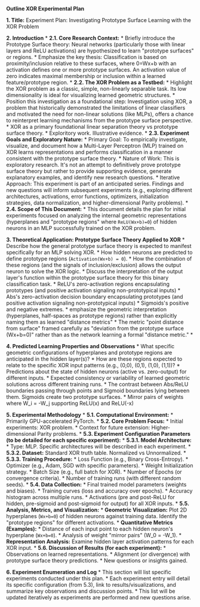 **Outline XOR Experimental Plan**

**1. Title:** Experiment Plan: Investigating Prototype Surface Learning with the XOR Problem

**2. Introduction**
    * **2.1. Core Research Context:**
        * Briefly introduce the Prototype Surface theory: Neural networks (particularly those with linear layers and ReLU activations) are hypothesized to learn "prototype surfaces" or regions.
        * Emphasize the key thesis: Classification is based on proximity/inclusion relative to these surfaces, where 0=Wx+b with an activation defines one or more prototype surfaces. An activation value of zero indicates maximal membership or inclusion within a learned feature/prototype region.
    * **2.2. The XOR Problem as a Testbed:**
        * Highlight the XOR problem as a classic, simple, non-linearly separable task. Its low dimensionality is ideal for visualizing learned geometric structures.
        * Position this investigation as a foundational step: Investigation using XOR, a problem that historically demonstrated the limitations of linear classifiers and motivated the need for non-linear solutions (like MLPs), offers a chance to reinterpret learning mechanisms from the prototype surface perspective.
        * XOR as a primary foundational linear separation theory vs prototype surface theory.
        * Exploritory work. Illustrative evidence.
    * **2.3. Experiment Goals and Exploratory Nature:**
        * Primary Goal: To empirically investigate, visualize, and document how a Multi-Layer Perceptron (MLP) trained on XOR learns representations and performs classification in a manner consistent with the prototype surface theory.
        * Nature of Work: This is exploratory research. It's not an attempt to definitively prove prototype surface theory but rather to provide supporting evidence, generate explanatory examples, and identify new research questions.
        * Iterative Approach: This experiment is part of an anticipated series. Findings and new questions will inform subsequent experiments (e.g., exploring different architectures, activations, error functions, optimizers, initialization strategies, data normalization, and higher-dimensional Parity problems).
    * **2.4. Scope of This Document:**
        * This document details the plan for initial experiments focused on analyzing the internal geometric representations (hyperplanes and "prototype regions" where `ReLU(Wx+b)=0`) of hidden neurons in an MLP successfully trained on the XOR problem.

**3. Theoretical Application: Prototype Surface Theory Applied to XOR**
    * Describe how the general prototype surface theory is expected to manifest specifically for an MLP solving XOR.
    * How hidden neurons are predicted to define prototype regions (`Activation(Wx+b) = 0`).
    * How the combination of these regions (and the signals of inclusion/exclusion) allows the output neuron to solve the XOR logic.
    * Discuss the interpretation of the output layer's function within the prototype surface theory for this binary classification task.
    * ReLU's zero-activation regions encapsulating prototypes (and positive activation signaling non-prototypical inputs) 
    * Abs's zero-activation decision boundary encapsulating prototypes (and positive activation signaling non-prototypical inputs) 
    * Sigmoids's positive and negative extremes.
    * emphasize the geometric interpretation (hyperplanes, half-spaces as prototype regions) rather than explicitly naming them as learned "distance metrics"
    * The metric "point distance from surface" framed carefully as "deviation from the prototype surface (Wx+b=0)" rather than as the network learning a formal "distance metric."
    * 

**4. Predicted Learning Properties and Observations**
    * What specific geometric configurations of hyperplanes and prototype regions are anticipated in the hidden layer(s)?
    * How are these regions expected to relate to the specific XOR input patterns (e.g., (0,0), (0,1), (1,0), (1,1))?
    * Predictions about the state of hidden neurons (active vs. zero-output) for different inputs.
    * Expected consistency or variability of learned geometric solutions across different training runs.
    * The contrast between Abs/ReLU boundaries passing through points and Sigmoid boundaries lying between them. Sigmoids create two prototype surfaces.
    * Mirror pairs of weights where W_i = -W_j supporting ReLU(x) and ReLU(-x)

**5. Experimental Methodology**
    * **5.1. Computational Environment:**
        * Primarily GPU-accelerated PyTorch.
    * **5.2. Core Problem Focus:**
        * Initial experiments: XOR problem.
        * Context for future extension: Higher-dimensional Parity problems.
    * **5.3. Experiment Configuration Parameters (to be detailed for each specific experiment):**
        * **5.3.1. Model Architecture:**
            * Type: MLP. Specific architectures will be described in each experiment.
        * **5.3.2. Dataset:** Standard XOR truth table. Normalized vs Unnormalized.
        * **5.3.3. Training Procedure:**
            * Loss Function (e.g., Binary Cross-Entropy).
            * Optimizer (e.g., Adam, SGD with specific parameters).
            * Weight Initialization strategy.
            * Batch Size (e.g., full batch for XOR).
            * Number of Epochs (or convergence criteria).
            * Number of training runs (with different random seeds).
    * **5.4. Data Collection:**
        * Final trained model parameters (weights and biases).
        * Training curves (loss and accuracy over epochs).
        * Accuracy histogram across multiple runs.
        * Activations (pre and post-ReLU for hidden, pre-sigmoid and post-sigmoid for output) for all XOR inputs.
    * **5.5. Analysis, Metrics, and Visualization:**
        * **Geometric Visualization:** Plot 2D hyperplanes (`Wx+b=0`) of hidden neurons against training data. Identify the "prototype regions" for different activations.
        * **Quantitative Metrics (Examples):**
            * Distance of each input point to each hidden neuron's hyperplane (`Wx+b=0`).
            * Analysis of weight "mirror pairs" (W_0 = -W_1).
        * **Representation Analysis:** Examine hidden layer activation patterns for each XOR input.
    * **5.6. Discussion of Results (for each experiment):**
        * Observations on learned representations.
        * Alignment (or divergence) with prototype surface theory predictions.
        * New questions or insights gained.

**6. Experiment Enumeration and Log**
    * This section will list specific experiments conducted under this plan.
    * Each experiment entry will detail its specific configuration (from 5.3), link to results/visualizations, and summarize key observations and discussion points.
    * This list will be updated iteratively as experiments are performed and new questions arise.
